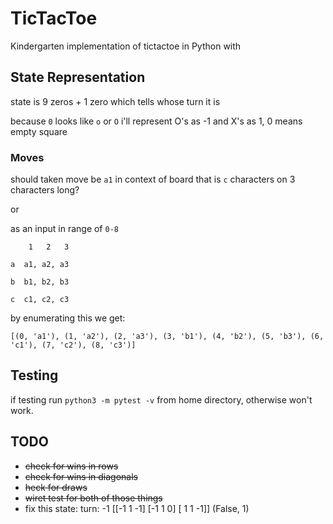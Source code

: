 # TicTacToe

Kindergarten implementation of tictactoe in Python with 

## State Representation 
state is 9 zeros + 1 zero which tells whose turn it is

because `0` looks like `o` or `O` i'll represent O's as -1 and X's as 1, 0 means empty square

### Moves
should taken move be `a1` in context of board that is `c` characters on 3 characters long?

or 

as an input in range of `0-8`

```
    1   2   3

a  a1, a2, a3

b  b1, b2, b3

c  c1, c2, c3
```

by enumerating this we get:

```
[(0, 'a1'), (1, 'a2'), (2, 'a3'), (3, 'b1'), (4, 'b2'), (5, 'b3'), (6, 'c1'), (7, 'c2'), (8, 'c3')]
```

## Testing

if testing run `python3 -m pytest -v` from home directory, otherwise won't work.

## TODO

* ~~check for wins in rows~~
* ~~check for wins in diagonals~~
* ~~heck for draws~~
* ~~wiret test for both of those things~~
* fix this state:
   turn: -1
  [[-1  1 -1]
   [-1  1  0]
   [ 1  1 -1]]
  (False, 1)

